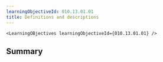 ```yaml
---
learningObjectiveId: 010.13.01.01
title: Definitions and descriptions
---
```


```tsx eval
<LearningOBjectives learningObjectiveId={010.13.01.01} />
```

## Summary
